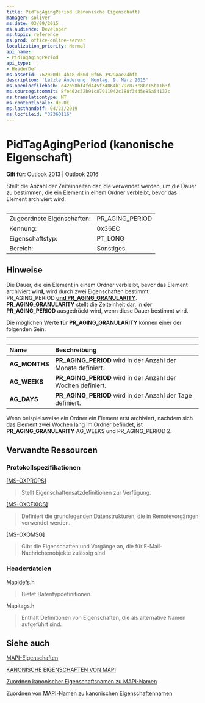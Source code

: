 ```yaml
---
title: PidTagAgingPeriod (kanonische Eigenschaft)
manager: soliver
ms.date: 03/09/2015
ms.audience: Developer
ms.topic: reference
ms.prod: office-online-server
localization_priority: Normal
api_name:
- PidTagAgingPeriod
api_type:
- HeaderDef
ms.assetid: 762020d1-4bc8-d60d-0f66-3929aae24bfb
description: 'Letzte Änderung: Montag, 9. März 2015'
ms.openlocfilehash: d42b58bf4fd445f34064b179c873c8bc15b11b3f
ms.sourcegitcommit: 8fe462c32b91c87911942c188f3445e85a54137c
ms.translationtype: MT
ms.contentlocale: de-DE
ms.lasthandoff: 04/23/2019
ms.locfileid: "32360116"
---
```

# <a name="pidtagagingperiod-canonical-property"></a>PidTagAgingPeriod (kanonische Eigenschaft)

  
  
**Gilt für**: Outlook 2013 | Outlook 2016 
  
Stellt die Anzahl der Zeiteinheiten dar, die verwendet werden, um die Dauer zu bestimmen, die ein Element in einem Ordner verbleibt, bevor das Element archiviert wird.
  
## 

|||
|:-----|:-----|
|Zugeordnete Eigenschaften:  <br/> |PR_AGING_PERIOD  <br/> |
|Kennung:  <br/> |0x36EC  <br/> |
|Eigenschaftstyp:  <br/> |PT_LONG  <br/> |
|Bereich:  <br/> |Sonstiges  <br/> |
   
## <a name="remarks"></a>Hinweise

Die Dauer, die ein Element in einem Ordner verbleibt, bevor das Element archiviert **wird,** wird durch zwei Eigenschaften bestimmt: PR_AGING_PERIOD **[und PR_AGING_GRANULARITY](pidtagaginggranularity-canonical-property.md)**. **PR_AGING_GRANULARITY** stellt die Zeiteinheit dar, in **der PR_AGING_PERIOD** ausgedrückt wird, wenn diese Dauer bestimmt wird. 
  
Die möglichen Werte **für PR_AGING_GRANULARITY** können einer der folgenden Sein: 
  
****

|**Name**|**Beschreibung**|
|:-----|:-----|
|**AG_MONTHS** <br/> |**PR_AGING_PERIOD** wird in der Anzahl der Monate definiert.  <br/> |
|**AG_WEEKS** <br/> |**PR_AGING_PERIOD** wird in der Anzahl der Wochen definiert.  <br/> |
|**AG_DAYS** <br/> |**PR_AGING_PERIOD** wird in der Anzahl der Tage definiert.  <br/> |
   
Wenn beispielsweise ein Ordner ein Element erst archiviert, nachdem sich das Element zwei Wochen  lang im  Ordner befindet, ist **PR_AGING_GRANULARITY** AG_WEEKS und PR_AGING_PERIOD 2. 
  
## <a name="related-resources"></a>Verwandte Ressourcen

### <a name="protocol-specifications"></a>Protokollspezifikationen

[[MS-OXPROPS]](https://msdn.microsoft.com/library/f6ab1613-aefe-447d-a49c-18217230b148%28Office.15%29.aspx)
  
> Stellt Eigenschaftensatzdefinitionen zur Verfügung.
    
[[MS-OXCFXICS]](https://msdn.microsoft.com/library/b9752f3d-d50d-44b8-9e6b-608a117c8532%28Office.15%29.aspx)
  
> Definiert die grundlegenden Datenstrukturen, die in Remotevorgängen verwendet werden.
    
[[MS-OXOMSG]](https://msdn.microsoft.com/library/daa9120f-f325-4afb-a738-28f91049ab3c%28Office.15%29.aspx)
  
> Gibt die Eigenschaften und Vorgänge an, die für E-Mail-Nachrichtenobjekte zulässig sind.
    
### <a name="header-files"></a>Headerdateien

Mapidefs.h
  
> Bietet Datentypdefinitionen.
    
Mapitags.h
  
> Enthält Definitionen von Eigenschaften, die als alternative Namen aufgeführt sind.
    
## <a name="see-also"></a>Siehe auch



[MAPI-Eigenschaften](mapi-properties.md)
  
[KANONISCHE EIGENSCHAFTEN VON MAPI](mapi-canonical-properties.md)
  
[Zuordnen kanonischer Eigenschaftsnamen zu MAPI-Namen](mapping-canonical-property-names-to-mapi-names.md)
  
[Zuordnen von MAPI-Namen zu kanonischen Eigenschaftennamen](mapping-mapi-names-to-canonical-property-names.md)

